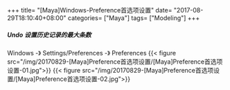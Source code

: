 +++
title= "[Maya]Windows-Preference首选项设置"
date= "2017-08-29T18:10:40+08:00"
categories= ["Maya"]
tags= ["Modeling"]
+++


##### Undo 设置历史记录的最大条数
Windows -》 Settings/Preferences -》 Preferences
{{< figure src="/img/20170829-[Maya]Preference首选项设置/[Maya]Preference首选项设置-01.jpg">}}
{{< figure src="/img/20170829-[Maya]Preference首选项设置/[Maya]Preference首选项设置-02.jpg">}}